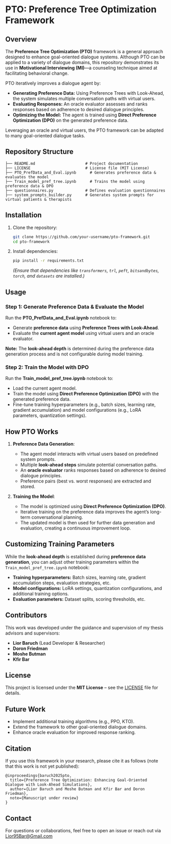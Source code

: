 # PTO: Preference Tree Optimization Framework

## Overview

The **Preference Tree Optimization (PTO)** framework is a general approach designed to enhance goal-oriented dialogue systems. Although PTO can be applied to a variety of dialogue domains, this repository demonstrates its use in **Motivational Interviewing (MI)**—a counseling technique aimed at facilitating behavioral change.

PTO iteratively improves a dialogue agent by:
- **Generating Preference Data:** Using Preference Trees with Look-Ahead, the system simulates multiple conversation paths with virtual users.
- **Evaluating Responses:** An oracle evaluator assesses and ranks responses based on adherence to desired dialogue principles.
- **Optimizing the Model:** The agent is trained using **Direct Preference Optimization (DPO)** on the generated preference data.

Leveraging an oracle and virtual users, the PTO framework can be adapted to many goal-oriented dialogue tasks.

## Repository Structure

```
├── README.md                      # Project documentation
├── LICENSE                        # License file (MIT License)
├── PTO_PrefData_and_Eval.ipynb      # Generates preference data & evaluates the model
├── Train_model_pref_tree.ipynb      # Trains the model using preference data & DPO
├── questionnaires.py              # Defines evaluation questionnaires
├── system_prompts_builder.py      # Generates system prompts for virtual patients & therapists
```

## Installation

1. Clone the repository:
   ```bash
   git clone https://github.com/your-username/pto-framework.git
   cd pto-framework
   ```
2. Install dependencies:
   ```bash
   pip install -r requirements.txt
   ```
   *(Ensure that dependencies like `transformers`, `trl`, `peft`, `bitsandbytes`, `torch`, and `datasets` are installed.)*

## Usage

### Step 1: Generate Preference Data & Evaluate the Model
Run the **PTO_PrefData_and_Eval.ipynb** notebook to:
- Generate **preference data** using **Preference Trees with Look-Ahead**.
- Evaluate the **current agent model** using virtual users and an oracle evaluator.

**Note:** The **look-ahead depth** is determined during the preference data generation process and is not configurable during model training.

### Step 2: Train the Model with DPO
Run the **Train_model_pref_tree.ipynb** notebook to:
- Load the current agent model.
- Train the model using **Direct Preference Optimization (DPO)** with the generated preference data.
- Fine-tune training hyperparameters (e.g., batch sizes, learning rate, gradient accumulation) and model configurations (e.g., LoRA parameters, quantization settings).

## How PTO Works

1. **Preference Data Generation**:
   - The agent model interacts with virtual users based on predefined system prompts.
   - Multiple **look-ahead steps** simulate potential conversation paths.
   - An **oracle evaluator** ranks responses based on adherence to desired dialogue principles.
   - Preference pairs (best vs. worst responses) are extracted and stored.

2. **Training the Model**:
   - The model is optimized using **Direct Preference Optimization (DPO)**.
   - Iterative training on the preference data improves the agent’s long-term conversational planning.
   - The updated model is then used for further data generation and evaluation, creating a continuous improvement loop.

## Customizing Training Parameters

While the **look-ahead depth** is established during **preference data generation**, you can adjust other training parameters within the `Train_model_pref_tree.ipynb` notebook:
- **Training hyperparameters:** Batch sizes, learning rate, gradient accumulation steps, evaluation strategies, etc.
- **Model configurations:** LoRA settings, quantization configurations, and additional training options.
- **Evaluation parameters:** Dataset splits, scoring thresholds, etc.

## Contributors

This work was developed under the guidance and supervision of my thesis advisors and supervisors:
- **Lior Baruch** (Lead Developer & Researcher)
- **Doron Friedman**
- **Moshe Butman**
- **Kfir Bar**


## License

This project is licensed under the **MIT License** – see the [LICENSE](LICENSE) file for details.

## Future Work

- Implement additional training algorithms (e.g., PPO, KTO).
- Extend the framework to other goal-oriented dialogue domains.
- Enhance oracle evaluation for improved response ranking.

## Citation

If you use this framework in your research, please cite it as follows (note that this work is not yet published):

```
@inproceedings{baruch2025pto,
  title={Preference Tree Optimization: Enhancing Goal-Oriented Dialogue with Look-Ahead Simulations},
  author={Lior Baruch and Moshe Butman and Kfir Bar and Doron Friedman},
  note={Manuscript under review}
}
```

## Contact

For questions or collaborations, feel free to open an issue or reach out via Lior95Bar@Gmail.com

